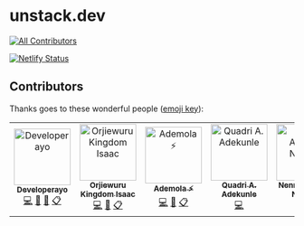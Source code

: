 # unstack.dev
[![All Contributors](https://img.shields.io/badge/all_contributors-4-orange.svg?style=flat-square)](#contributors)

[![Netlify Status](https://api.netlify.com/api/v1/badges/9331697e-50f5-4f70-8c9a-53469b5e2c2d/deploy-status)](https://app.netlify.com/sites/priceless-mirzakhani-3c02ae/deploys)

## Contributors

Thanks goes to these wonderful people ([emoji key](https://allcontributors.org/docs/en/emoji-key)):

<!-- ALL-CONTRIBUTORS-LIST:START - Do not remove or modify this section -->
<!-- prettier-ignore -->
<table><tr><td align="center"><a href="http://www.shodipoayomide.com"><img src="https://avatars2.githubusercontent.com/u/20538832?v=4" width="100px;" alt="Developerayo"/><br /><sub><b>Developerayo</b></sub></a><br /><a href="https://github.com/unStackOfficial/unstack.dev/commits?author=Developerayo" title="Code">💻</a> <a href="#design-Developerayo" title="Design">🎨</a> <a href="#maintenance-Developerayo" title="Maintenance">🚧</a> <a href="#eventOrganizing-Developerayo" title="Event Organizing">📋</a></td><td align="center"><a href="https://twitter.com/kingisaac95"><img src="https://avatars3.githubusercontent.com/u/26261917?v=4" width="100px;" alt="Orjiewuru Kingdom Isaac"/><br /><sub><b>Orjiewuru Kingdom Isaac</b></sub></a><br /><a href="https://github.com/unStackOfficial/unstack.dev/commits?author=kingisaac95" title="Code">💻</a> <a href="#design-kingisaac95" title="Design">🎨</a> <a href="#eventOrganizing-kingisaac95" title="Event Organizing">📋</a></td><td align="center"><a href="https://ademola.adegbuyi.me"><img src="https://avatars1.githubusercontent.com/u/11811904?v=4" width="100px;" alt="Ademola ⚡️"/><br /><sub><b>Ademola ⚡️</b></sub></a><br /><a href="https://github.com/unStackOfficial/unstack.dev/commits?author=ooade" title="Code">💻</a> <a href="#design-ooade" title="Design">🎨</a> <a href="#eventOrganizing-ooade" title="Event Organizing">📋</a></td><td align="center"><a href="https://about.me/quadriphobs/"><img src="https://avatars1.githubusercontent.com/u/20229808?v=4" width="100px;" alt="Quadri A. Adekunle"/><br /><sub><b>Quadri A. Adekunle</b></sub></a><br /><a href="https://github.com/unStackOfficial/unstack.dev/commits?author=Quadriphobs1" title="Code">💻</a></td><td align="center"><a href="https://adoranwodo.com"><img src="https://avatars0.githubusercontent.com/u/13754478?v=4" width="100px;" alt="Nenne Adaora Nwodo"/><br /><sub><b>Nenne Adaora Nwodo</b></sub></a><br /><a href="https://github.com/unStackOfficial/unstack.dev/commits?author=AdoraNwodo" title="Code">💻</a><a href="#eventOrganizing-adoranwodo" title="Event Organizing">📋</a></td></tr></table>

<!-- ALL-CONTRIBUTORS-LIST:END -->
